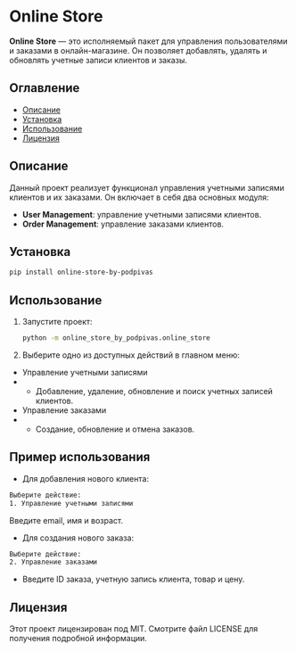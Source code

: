 # Online Store

**Online Store** — это исполняемый пакет для управления пользователями и заказами в онлайн-магазине. Он позволяет добавлять, удалять и обновлять учетные записи клиентов и заказы.

## Оглавление

- [Описание](#описание)
- [Установка](#установка)
- [Использование](#использование)
- [Лицензия](#лицензия)

## Описание

Данный проект реализует функционал управления учетными записями клиентов и их заказами. Он включает в себя два основных модуля:
- **User Management**: управление учетными записями клиентов.
- **Order Management**: управление заказами клиентов.

## Установка

   ```bash
   pip install online-store-by-podpivas
   ```

## Использование

1. Запустите проект:

    ```bash
   python -m online_store_by_podpivas.online_store
   ```
2. Выберите одно из доступных действий в главном меню:
- Управление учетными записями
- - Добавление, удаление, обновление и поиск учетных записей клиентов.
- Управление заказами
- - Создание, обновление и отмена заказов.

## Пример использования

- Для добавления нового клиента:
```bash
Выберите действие:
1. Управление учетными записями
```
Введите email, имя и возраст.
- Для создания нового заказа:
```bash
Выберите действие:
2. Управление заказами
```
- Введите ID заказа, учетную запись клиента, товар и цену.

## Лицензия

Этот проект лицензирован под MIT. Смотрите файл LICENSE для получения подробной информации.